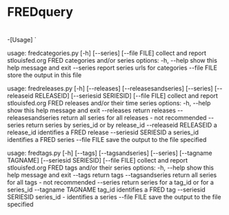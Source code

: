 
# FREDquery
#
-[Usage]
`
<P>
usage: fredcategories.py [-h] [--series] [--file FILE]
collect and report stlouisfed.org FRED categories and/or series
options:
  -h, --help   show this help message and exit
  --series     report series urls for categories
  --file FILE  store the output in this file
</p>


<P>
usage: fredreleases.py [-h] [--releases] [--releasesandseries] [--series]
                       [--releaseid RELEASEID] [--seriesid SERIESID]
                       [--file FILE]
collect and report stlouisfed.org FRED releases and/or their time series
options:
  -h, --help            show this help message and exit
  --releases            return releases
  --releasesandseries   return all series for all releases - not recommended
  --series              return series by series_id or by release_id
  --releaseid RELEASEID
                        a release_id identifies a FRED release
  --seriesid SERIESID   a series_id identifies a FRED series
  --file FILE           save the output to the file specified
</p>


<P>
usage: fredtags.py [-h] [--tags] [--tagsandseries] [--series]
                   [--tagname TAGNAME] [--seriesid SERIESID] [--file FILE]
collect and report stlouisfed.org FRED tags and/or their series
options:
  -h, --help           show this help message and exit
  --tags               return tags
  --tagsandseries      return all series for all tags - not recommended
  --series             return series for a tag_id or for a series_id
  --tagname TAGNAME    tag_id identifies a FRED tag
  --seriesid SERIESID  series_id - identifies a series
  --file FILE          save the output to the file specified
</p>


